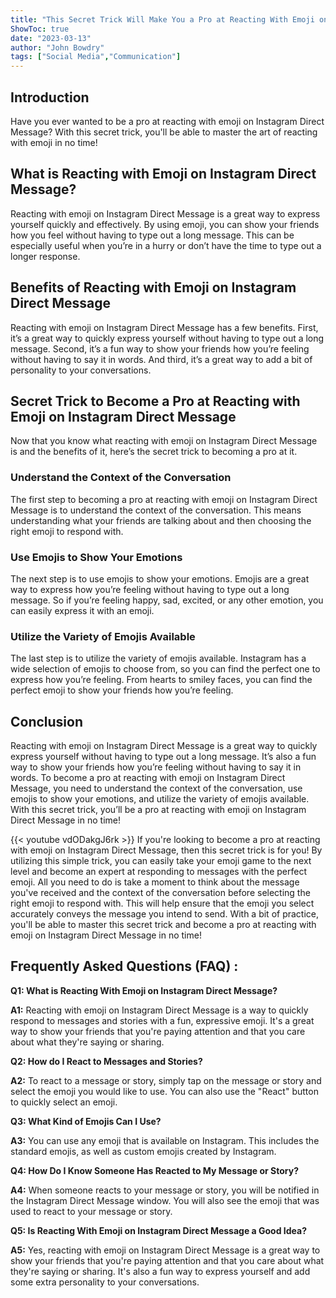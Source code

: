 ```yaml
---
title: "This Secret Trick Will Make You a Pro at Reacting With Emoji on Instagram Direct Message!"
ShowToc: true 
date: "2023-03-13"
author: "John Bowdry" 
tags: ["Social Media","Communication"]
---
```

## Introduction

Have you ever wanted to be a pro at reacting with emoji on Instagram Direct Message? With this secret trick, you'll be able to master the art of reacting with emoji in no time!

## What is Reacting with Emoji on Instagram Direct Message?

Reacting with emoji on Instagram Direct Message is a great way to express yourself quickly and effectively. By using emoji, you can show your friends how you feel without having to type out a long message. This can be especially useful when you’re in a hurry or don’t have the time to type out a longer response.

## Benefits of Reacting with Emoji on Instagram Direct Message

Reacting with emoji on Instagram Direct Message has a few benefits. First, it’s a great way to quickly express yourself without having to type out a long message. Second, it’s a fun way to show your friends how you’re feeling without having to say it in words. And third, it’s a great way to add a bit of personality to your conversations.

## Secret Trick to Become a Pro at Reacting with Emoji on Instagram Direct Message

Now that you know what reacting with emoji on Instagram Direct Message is and the benefits of it, here’s the secret trick to becoming a pro at it.

### Understand the Context of the Conversation

The first step to becoming a pro at reacting with emoji on Instagram Direct Message is to understand the context of the conversation. This means understanding what your friends are talking about and then choosing the right emoji to respond with.

### Use Emojis to Show Your Emotions

The next step is to use emojis to show your emotions. Emojis are a great way to express how you’re feeling without having to type out a long message. So if you’re feeling happy, sad, excited, or any other emotion, you can easily express it with an emoji.

### Utilize the Variety of Emojis Available

The last step is to utilize the variety of emojis available. Instagram has a wide selection of emojis to choose from, so you can find the perfect one to express how you’re feeling. From hearts to smiley faces, you can find the perfect emoji to show your friends how you’re feeling.

## Conclusion 

Reacting with emoji on Instagram Direct Message is a great way to quickly express yourself without having to type out a long message. It’s also a fun way to show your friends how you’re feeling without having to say it in words. To become a pro at reacting with emoji on Instagram Direct Message, you need to understand the context of the conversation, use emojis to show your emotions, and utilize the variety of emojis available. With this secret trick, you’ll be a pro at reacting with emoji on Instagram Direct Message in no time!

{{< youtube vdODakgJ6rk >}} 
If you're looking to become a pro at reacting with emoji on Instagram Direct Message, then this secret trick is for you! By utilizing this simple trick, you can easily take your emoji game to the next level and become an expert at responding to messages with the perfect emoji. All you need to do is take a moment to think about the message you've received and the context of the conversation before selecting the right emoji to respond with. This will help ensure that the emoji you select accurately conveys the message you intend to send. With a bit of practice, you'll be able to master this secret trick and become a pro at reacting with emoji on Instagram Direct Message in no time!

## Frequently Asked Questions (FAQ) :
**Q1: What is Reacting With Emoji on Instagram Direct Message?**

**A1:** Reacting with emoji on Instagram Direct Message is a way to quickly respond to messages and stories with a fun, expressive emoji. It's a great way to show your friends that you're paying attention and that you care about what they're saying or sharing.

**Q2: How do I React to Messages and Stories?**

**A2:** To react to a message or story, simply tap on the message or story and select the emoji you would like to use. You can also use the "React" button to quickly select an emoji.

**Q3: What Kind of Emojis Can I Use?**

**A3:** You can use any emoji that is available on Instagram. This includes the standard emojis, as well as custom emojis created by Instagram.

**Q4: How Do I Know Someone Has Reacted to My Message or Story?**

**A4:** When someone reacts to your message or story, you will be notified in the Instagram Direct Message window. You will also see the emoji that was used to react to your message or story.

**Q5: Is Reacting With Emoji on Instagram Direct Message a Good Idea?**

**A5:** Yes, reacting with emoji on Instagram Direct Message is a great way to show your friends that you're paying attention and that you care about what they're saying or sharing. It's also a fun way to express yourself and add some extra personality to your conversations.


